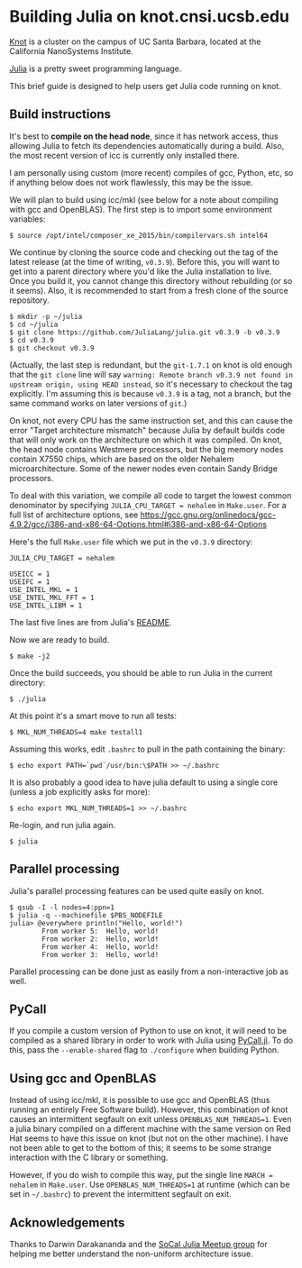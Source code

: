 Building Julia on knot.cnsi.ucsb.edu
====================================

[Knot](http://csc.cnsi.ucsb.edu/clusters/knot) is a cluster on the campus of UC Santa Barbara, located at the California NanoSystems Institute.

[Julia](http://julialang.org/) is a pretty sweet programming language.

This brief guide is designed to help users get Julia code running on knot.

Build instructions
------------------

It's best to **compile on the head node**, since it has network access, thus allowing Julia to fetch its dependencies automatically during a build.  Also, the most recent version of icc is currently only installed there.

I am personally using custom (more recent) compiles of gcc, Python, etc, so if anything below does not work flawlessly, this may be the issue.

We will plan to build using icc/mkl (see below for a note about compiling with gcc and OpenBLAS).  The first step is to import some environment variables:

    $ source /opt/intel/composer_xe_2015/bin/compilervars.sh intel64

We continue by cloning the source code and checking out the tag of the latest release (at the time of writing, `v0.3.9`).  Before this, you will want to get into a parent directory where you'd like the Julia installation to live.  Once you build it, you cannot change this directory without rebuilding (or so it seems).  Also, it is recommended to start from a fresh clone of the source repository.

    $ mkdir -p ~/julia
    $ cd ~/julia
    $ git clone https://github.com/JuliaLang/julia.git v0.3.9 -b v0.3.9
    $ cd v0.3.9
    $ git checkout v0.3.9

(Actually, the last step is redundant, but the `git-1.7.1` on knot is old enough that the `git clone` line will say `warning: Remote branch v0.3.9 not found in upstream origin, using HEAD instead`, so it's necessary to checkout the tag explicitly.  I'm assuming this is because `v0.3.9` is a tag, not a branch, but the same command works on later versions of `git`.)

On knot, not every CPU has the same instruction set, and this can cause the error "Target architecture mismatch" because Julia by default builds code that will only work on the architecture on which it was compiled.  On knot, the head node contains Westmere processors, but the big memory nodes contain X7550 chips, which are based on the older Nehalem microarchitecture.  Some of the newer nodes even contain Sandy Bridge processors.

To deal with this variation, we compile all code to target the lowest common denominator by specifying `JULIA_CPU_TARGET = nehalem` in `Make.user`.  For a full list of architecture options, see https://gcc.gnu.org/onlinedocs/gcc-4.9.2/gcc/i386-and-x86-64-Options.html#i386-and-x86-64-Options

Here's the full `Make.user` file which we put in the `v0.3.9` directory:

    JULIA_CPU_TARGET = nehalem

    USEICC = 1
    USEIFC = 1
    USE_INTEL_MKL = 1
    USE_INTEL_MKL_FFT = 1
    USE_INTEL_LIBM = 1

The last five lines are from Julia's [README](https://github.com/JuliaLang/julia#intel-compilers-and-math-kernel-library-mkl).

Now we are ready to build.

    $ make -j2

Once the build succeeds, you should be able to run Julia in the current directory:

    $ ./julia

At this point it's a smart move to run all tests:

    $ MKL_NUM_THREADS=4 make testall1

Assuming this works, edit `.bashrc` to pull in the path containing the binary:

    $ echo export PATH=`pwd`/usr/bin:\$PATH >> ~/.bashrc

It is also probably a good idea to have julia default to using a single core (unless a job explicitly asks for more):

    $ echo export MKL_NUM_THREADS=1 >> ~/.bashrc

Re-login, and run julia again.

    $ julia

Parallel processing
-------------------

Julia's parallel processing features can be used quite easily on knot.

    $ qsub -I -l nodes=4:ppn=1
    $ julia -q --machinefile $PBS_NODEFILE
	julia> @everywhere println("Hello, world!")
            From worker 5:	Hello, world!
            From worker 2:	Hello, world!
            From worker 4:	Hello, world!
            From worker 3:	Hello, world!

Parallel processing can be done just as easily from a non-interactive job as well.

PyCall
------

If you compile a custom version of Python to use on knot, it will need to be compiled as a shared library in order to work with Julia using [PyCall.jl](https://github.com/stevengj/PyCall.jl).  To do this, pass the `--enable-shared` flag to `./configure` when building Python.

Using gcc and OpenBLAS
----------------------

Instead of using icc/mkl, it is possible to use gcc and OpenBLAS (thus running an entirely Free Software build).  However, this combination of knot causes an intermittent segfault on exit unless `OPENBLAS_NUM_THREADS=1`.  Even a julia binary compiled on a different machine with the same version on Red Hat seems to have this issue on knot (but not on the other machine).  I have not been able to get to the bottom of this; it seems to be some strange interaction with the C library or something.

However, if you do wish to compile this way, put the single line `MARCH = nehalem` in `Make.user`.  Use `OPENBLAS_NUM_THREADS=1` at runtime (which can be set in `~/.bashrc`) to prevent the intermittent segfault on exit.

Acknowledgements
----------------

Thanks to Darwin Darakananda and the [SoCal Julia Meetup group](http://www.meetup.com/Southern-California-Julia-Users/) for helping me better understand the non-uniform architecture issue.
